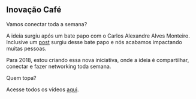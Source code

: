 ## Inovação Café

Vamos conectar toda a semana? 

A ideia surgiu após um bate papo com o Carlos Alexandre Alves Monteiro. Inclusive um [post](https://lnkd.in/de65nXE) surgiu desse bate papo e nós acabamos impactando muitas pessoas.

Para 2018, estou criando essa nova iniciativa, onde a ideia é compartilhar, conectar e fazer networking toda semana. 

Quem topa?

Acesse todos os vídeos [aqui](https://www.youtube.com/watch?v=pFRbd-AsawY).
